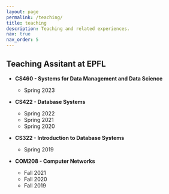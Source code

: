 ```yaml
---
layout: page
permalink: /teaching/
title: teaching
description: Teaching and related experiences.
nav: true
nav_order: 5
---
```


## __Teaching Assitant at EPFL__

- __CS460 - Systems for Data Management and Data Science__
	- Spring 2023

- __CS422 - Database Systems__
	- Spring 2022
	- Spring 2021
	- Spring 2020

- __CS322 - Introduction to Database Systems__
	- Spring 2019

- __COM208 - Computer Networks__
	- Fall 2021
	- Fall 2020
	- Fall 2019